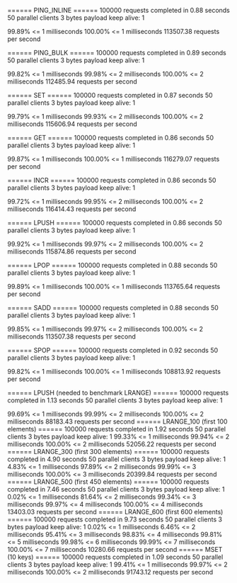 ====== PING_INLINE ======
  100000 requests completed in 0.88 seconds
  50 parallel clients
  3 bytes payload
  keep alive: 1

99.89% <= 1 milliseconds
100.00% <= 1 milliseconds
113507.38 requests per second

====== PING_BULK ======
  100000 requests completed in 0.89 seconds
  50 parallel clients
  3 bytes payload
  keep alive: 1

99.82% <= 1 milliseconds
99.98% <= 2 milliseconds
100.00% <= 2 milliseconds
112485.94 requests per second

====== SET ======
  100000 requests completed in 0.87 seconds
  50 parallel clients
  3 bytes payload
  keep alive: 1

99.79% <= 1 milliseconds
99.93% <= 2 milliseconds
100.00% <= 2 milliseconds
115606.94 requests per second

====== GET ======
  100000 requests completed in 0.86 seconds
  50 parallel clients
  3 bytes payload
  keep alive: 1

99.87% <= 1 milliseconds
100.00% <= 1 milliseconds
116279.07 requests per second

====== INCR ======
  100000 requests completed in 0.86 seconds
  50 parallel clients
  3 bytes payload
  keep alive: 1

99.72% <= 1 milliseconds
99.95% <= 2 milliseconds
100.00% <= 2 milliseconds
116414.43 requests per second

====== LPUSH ======
  100000 requests completed in 0.86 seconds
  50 parallel clients
  3 bytes payload
  keep alive: 1

99.92% <= 1 milliseconds
99.97% <= 2 milliseconds
100.00% <= 2 milliseconds
115874.86 requests per second

====== LPOP ======
  100000 requests completed in 0.88 seconds
  50 parallel clients
  3 bytes payload
  keep alive: 1

99.89% <= 1 milliseconds
100.00% <= 1 milliseconds
113765.64 requests per second

====== SADD ======
  100000 requests completed in 0.88 seconds
  50 parallel clients
  3 bytes payload
  keep alive: 1

99.85% <= 1 milliseconds
99.97% <= 2 milliseconds
100.00% <= 2 milliseconds
113507.38 requests per second

====== SPOP ======
  100000 requests completed in 0.92 seconds
  50 parallel clients
  3 bytes payload
  keep alive: 1

99.82% <= 1 milliseconds
100.00% <= 1 milliseconds
108813.92 requests per second

====== LPUSH (needed to benchmark LRANGE) ======
  100000 requests completed in 1.13 seconds
  50 parallel clients
  3 bytes payload
  keep alive: 1

99.69% <= 1 milliseconds
99.99% <= 2 milliseconds
100.00% <= 2 milliseconds
88183.43 requests per second
====== LRANGE_100 (first 100 elements) ======
  100000 requests completed in 1.92 seconds
  50 parallel clients
  3 bytes payload
  keep alive: 1
99.33% <= 1 milliseconds
99.94% <= 2 milliseconds
100.00% <= 2 milliseconds
52056.22 requests per second
====== LRANGE_300 (first 300 elements) ======
  100000 requests completed in 4.90 seconds
  50 parallel clients
  3 bytes payload
  keep alive: 1
4.83% <= 1 milliseconds
97.89% <= 2 milliseconds
99.99% <= 3 milliseconds
100.00% <= 3 milliseconds
20399.84 requests per second
====== LRANGE_500 (first 450 elements) ======
  100000 requests completed in 7.46 seconds
  50 parallel clients
  3 bytes payload
  keep alive: 1
0.02% <= 1 milliseconds
81.64% <= 2 milliseconds
99.34% <= 3 milliseconds
99.97% <= 4 milliseconds
100.00% <= 4 milliseconds
13403.03 requests per second
====== LRANGE_600 (first 600 elements) ======
  100000 requests completed in 9.73 seconds
  50 parallel clients
  3 bytes payload
  keep alive: 1
0.02% <= 1 milliseconds
6.46% <= 2 milliseconds
95.41% <= 3 milliseconds
98.83% <= 4 milliseconds
99.81% <= 5 milliseconds
99.98% <= 6 milliseconds
99.99% <= 7 milliseconds
100.00% <= 7 milliseconds
10280.66 requests per second
====== MSET (10 keys) ======
  100000 requests completed in 1.09 seconds
  50 parallel clients
  3 bytes payload
  keep alive: 1
99.41% <= 1 milliseconds
99.97% <= 2 milliseconds
100.00% <= 2 milliseconds
91743.12 requests per second